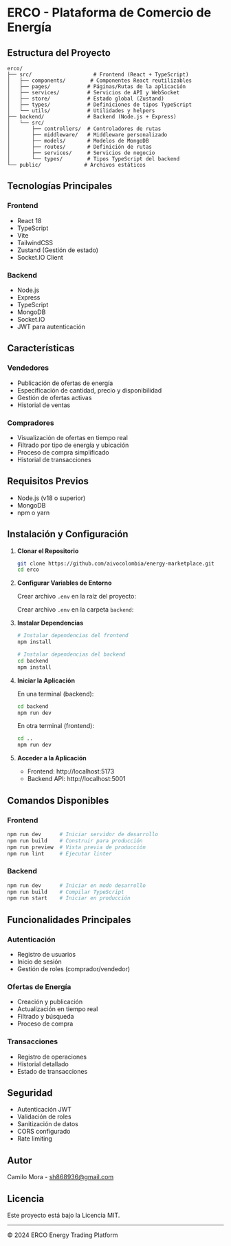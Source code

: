 # ERCO - Plataforma de Comercio de Energía


## Estructura del Proyecto
```
erco/
├── src/                    # Frontend (React + TypeScript)
│   ├── components/        # Componentes React reutilizables
│   ├── pages/            # Páginas/Rutas de la aplicación
│   ├── services/         # Servicios de API y WebSocket
│   ├── store/            # Estado global (Zustand)
│   ├── types/            # Definiciones de tipos TypeScript
│   └── utils/            # Utilidades y helpers
├── backend/              # Backend (Node.js + Express)
│   └── src/
│       ├── controllers/  # Controladores de rutas
│       ├── middleware/   # Middleware personalizado
│       ├── models/       # Modelos de MongoDB
│       ├── routes/       # Definición de rutas
│       ├── services/     # Servicios de negocio
│       └── types/        # Tipos TypeScript del backend
└── public/              # Archivos estáticos
```

## Tecnologías Principales

### Frontend
- React 18
- TypeScript
- Vite
- TailwindCSS
- Zustand (Gestión de estado)
- Socket.IO Client

### Backend
- Node.js
- Express
- TypeScript
- MongoDB
- Socket.IO
- JWT para autenticación

## Características

### Vendedores
- Publicación de ofertas de energía
- Especificación de cantidad, precio y disponibilidad
- Gestión de ofertas activas
- Historial de ventas

### Compradores
- Visualización de ofertas en tiempo real
- Filtrado por tipo de energía y ubicación
- Proceso de compra simplificado
- Historial de transacciones

## Requisitos Previos
- Node.js (v18 o superior)
- MongoDB
- npm o yarn

## Instalación y Configuración

1. **Clonar el Repositorio**
   ```bash
   git clone https://github.com/aivocolombia/energy-marketplace.git
   cd erco
   ```

2. **Configurar Variables de Entorno**

   Crear archivo `.env` en la raíz del proyecto:
  
   Crear archivo `.env` en la carpeta `backend`:
   

3. **Instalar Dependencias**
   ```bash
   # Instalar dependencias del frontend
   npm install

   # Instalar dependencias del backend
   cd backend
   npm install
   ```

4. **Iniciar la Aplicación**

   En una terminal (backend):
   ```bash
   cd backend
   npm run dev
   ```

   En otra terminal (frontend):
   ```bash
   cd ..
   npm run dev
   ```

5. **Acceder a la Aplicación**
   - Frontend: http://localhost:5173
   - Backend API: http://localhost:5001

## Comandos Disponibles

### Frontend
```bash
npm run dev      # Iniciar servidor de desarrollo
npm run build    # Construir para producción
npm run preview  # Vista previa de producción
npm run lint     # Ejecutar linter
```

### Backend
```bash
npm run dev      # Iniciar en modo desarrollo
npm run build    # Compilar TypeScript
npm run start    # Iniciar en producción
```

## Funcionalidades Principales

### Autenticación
- Registro de usuarios
- Inicio de sesión
- Gestión de roles (comprador/vendedor)

### Ofertas de Energía
- Creación y publicación
- Actualización en tiempo real
- Filtrado y búsqueda
- Proceso de compra

### Transacciones
- Registro de operaciones
- Historial detallado
- Estado de transacciones

## Seguridad
- Autenticación JWT
- Validación de roles
- Sanitización de datos
- CORS configurado
- Rate limiting

## Autor
Camilo Mora - [sh868936@gmail.com](mailto:sh868936@gmail.com)

## Licencia
Este proyecto está bajo la Licencia MIT.

---

© 2024 ERCO Energy Trading Platform
